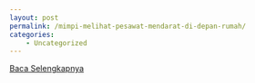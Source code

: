```yaml
---
layout: post
permalink: /mimpi-melihat-pesawat-mendarat-di-depan-rumah/
categories:
    - Uncategorized
---
```


[Baca Selengkapnya](/09)